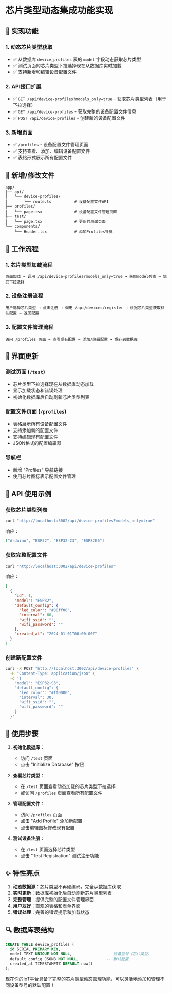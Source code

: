# 芯片类型动态集成功能实现

## 🎯 实现功能

### 1. 动态芯片类型获取
- ✅ 从数据库 `device_profiles` 表的 `model` 字段动态获取芯片类型
- ✅ 测试页面的芯片类型下拉选择现在从数据库实时加载
- ✅ 支持新增和编辑设备配置文件

### 2. API接口扩展
- ✅ `GET /api/device-profiles?models_only=true` - 获取芯片类型列表（用于下拉选择）
- ✅ `GET /api/device-profiles` - 获取完整的设备配置文件信息
- ✅ `POST /api/device-profiles` - 创建新的设备配置文件

### 3. 新增页面
- ✅ `/profiles` - 设备配置文件管理页面
- ✅ 支持查看、添加、编辑设备配置文件
- ✅ 表格形式展示所有配置文件

## 📁 新增/修改文件

```
app/
├── api/
│   └── device-profiles/
│       └── route.ts          # 设备配置文件API
├── profiles/
│   └── page.tsx              # 设备配置文件管理页面
├── test/
│   └── page.tsx              # 更新的测试页面
└── components/
    └── Header.tsx            # 添加Profiles导航
```

## 🔄 工作流程

### 1. 芯片类型加载流程
```
页面加载 → 调用 /api/device-profiles?models_only=true → 获取model列表 → 填充下拉选择
```

### 2. 设备注册流程
```
用户选择芯片类型 → 点击注册 → 调用 /api/devices/register → 根据芯片类型获取默认配置 → 返回配置
```

### 3. 配置文件管理流程
```
访问 /profiles 页面 → 查看现有配置 → 添加/编辑配置 → 保存到数据库
```

## 🎨 界面更新

### 测试页面 (`/test`)
- 芯片类型下拉选择现在从数据库动态加载
- 显示加载状态和错误处理
- 初始化数据库后自动刷新芯片类型列表

### 配置文件页面 (`/profiles`)
- 表格展示所有设备配置文件
- 支持添加新的配置文件
- 支持编辑现有配置文件
- JSON格式的配置编辑器

### 导航栏
- 新增 "Profiles" 导航链接
- 使用芯片图标表示配置文件管理

## 🔧 API 使用示例

### 获取芯片类型列表
```bash
curl "http://localhost:3002/api/device-profiles?models_only=true"
```
响应：
```json
["Arduino", "ESP32", "ESP32-C3", "ESP8266"]
```

### 获取完整配置文件
```bash
curl "http://localhost:3002/api/device-profiles"
```
响应：
```json
[
  {
    "id": 1,
    "model": "ESP32",
    "default_config": {
      "led_color": "#00ff00",
      "interval": 60,
      "wifi_ssid": "",
      "wifi_password": ""
    },
    "created_at": "2024-01-01T00:00:00Z"
  }
]
```

### 创建新配置文件
```bash
curl -X POST "http://localhost:3002/api/device-profiles" \
  -H "Content-Type: application/json" \
  -d '{
    "model": "ESP32-S3",
    "default_config": {
      "led_color": "#ff0000",
      "interval": 30,
      "wifi_ssid": "",
      "wifi_password": ""
    }
  }'
```

## 🚀 使用步骤

1. **初始化数据库**：
   - 访问 `/test` 页面
   - 点击 "Initialize Database" 按钮

2. **查看芯片类型**：
   - 在 `/test` 页面查看动态加载的芯片类型下拉选择
   - 或访问 `/profiles` 页面查看所有配置文件

3. **管理配置文件**：
   - 访问 `/profiles` 页面
   - 点击 "Add Profile" 添加新配置
   - 点击编辑图标修改现有配置

4. **测试设备注册**：
   - 在 `/test` 页面选择芯片类型
   - 点击 "Test Registration" 测试注册功能

## ✨ 特性亮点

1. **动态数据源**：芯片类型不再硬编码，完全从数据库获取
2. **实时更新**：数据库初始化后自动刷新芯片类型列表
3. **完整管理**：提供完整的配置文件管理界面
4. **用户友好**：直观的表格和表单界面
5. **错误处理**：完善的错误提示和加载状态

## 🔍 数据库表结构

```sql
CREATE TABLE device_profiles (
  id SERIAL PRIMARY KEY,
  model TEXT UNIQUE NOT NULL,               -- 设备型号（芯片类型）
  default_config JSONB NOT NULL,            -- 默认配置
  created_at TIMESTAMPTZ DEFAULT now()
);
```

现在你的IoT平台具备了完整的芯片类型动态管理功能，可以灵活地添加和管理不同设备型号的默认配置！ 